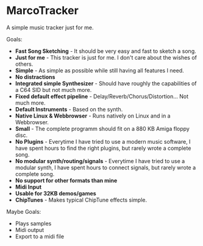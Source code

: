 # MarcoTracker

A simple music tracker just for me.

Goals:

* **Fast Song Sketching** - It should be very easy and fast to sketch a song.
* **Just for me** - This tracker is just for me. I don't care about the wishes of others.
* **Simple** - As simple as possible while still having all features I need.
* **No distractions**
* **Integrated simple Synthesizer** - Should have roughly the capabilities of a C64 SID but not much more.
* **Fixed default effect pipeline** - Delay/Reverb/Chorus/Distortion... Not much more.
* **Default Instruments** - Based on the synth.
* **Native Linux & Webbrowser** - Runs natively on Linux and in a Webbrowser. 
* **Small** - The complete programm should fit on a 880 KB Amiga floppy disc.
* **No Plugins** - Everytime I have tried to use a modern music software, 
  I have spent hours to find the right plugins, but rarely wrote a complete song. 
* **No modular synth/routing/signals** - Everytime I have tried to use a modular synth,
  I have spent hours to connect signals, but rarely wrote a complete song.  
* **No support for other formats than mine** 
* **Midi Input**
* **Usable for 32KB demos/games**
* **ChipTunes** - Makes typical ChipTune effects simple.

Maybe Goals:
* Plays samples
* Midi output
* Export to a midi file